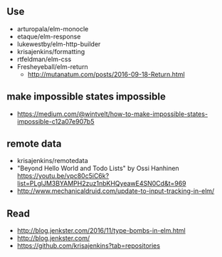 ## Use

- arturopala/elm-monocle
- etaque/elm-response
- lukewestby/elm-http-builder
- krisajenkins/formatting
- rtfeldman/elm-css
- Fresheyeball/elm-return
  - http://mutanatum.com/posts/2016-09-18-Return.html

## make impossible states impossible

- https://medium.com/@wintvelt/how-to-make-impossible-states-impossible-c12a07e907b5

## remote data

- krisajenkins/remotedata
- "Beyond Hello World and Todo Lists" by Ossi Hanhinen https://youtu.be/vpc80c5iC6k?list=PLglJM3BYAMPH2zuz1nbKHQyeawE4SN0Cd&t=969
- http://www.mechanicaldruid.com/update-to-input-tracking-in-elm/

## Read

- http://blog.jenkster.com/2016/11/type-bombs-in-elm.html
- http://blog.jenkster.com/
- https://github.com/krisajenkins?tab=repositories
